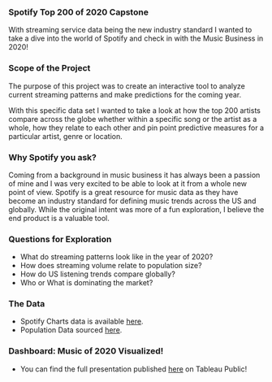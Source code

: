 ### Spotify Top 200 of 2020 Capstone

With streaming service data being the new industry standard I wanted to take a dive into the world of Spotify and check in with the Music Business in 2020!

### Scope of the Project
The purpose of this project was to create an interactive tool to analyze current streaming patterns and make predictions for the coming year. 

With this specific data set I wanted to take a look at how the top 200 artists compare across the globe whether within a specific song or the artist as a whole, how they relate to each other and pin point predictive measures for a particular artist, genre or location. 

### Why Spotify you ask?

Coming from a background in music business it has always been a passion of mine and I was very excited to be able to look at it from a whole new point of view. Spotify is a great resource for music data as they have become an industry standard for defining music trends across the US and globally. While the original intent was more of a fun exploration, I believe the end product is a valuable tool.

### Questions for Exploration
- What do streaming patterns look like in the year of 2020?
- How does streaming volume relate to population size?
- How do US listening trends compare globally?
- Who or What is dominating the market?

### The Data
- Spotify Charts data is available [here](https://spotifycharts.com/regional/).
- Population Data sourced [here](https://data.worldbank.org/indicator/SP.POP.TOTL?most_recent_year_desc=false).

### Dashboard: Music of 2020 Visualized!
- You can find the full presentation published [here](https://public.tableau.com/profile/bethany.dillingham#!/vizhome/SpotifyCapstoneDash/Story1) on Tableau Public! 







